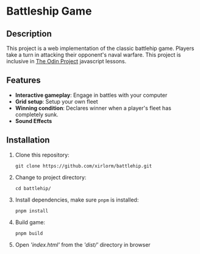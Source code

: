 # Battleship Game

## Description

This project is a web implementation of the classic battlehip game.
Players take a turn in attacking their opponent's naval warfare.
This project is inclusive in [The Odin Project](https://theodinproject.com)
javascript lessons.

## Features

- __Interactive gameplay__: Engage in battles with your computer
- __Grid setup__: Setup your own fleet
- __Winning condition__: Declares winner when a player's fleet has completely sunk.
- __Sound Effects__

## Installation

1. Clone this repository:

    ```shell
    git clone https://github.com/xirlorm/battlehip.git
    ```

2. Change to project directory:

    ```
    cd battlehip/
    ```

3. Install dependencies, make sure `pnpm` is installed:

    ```
    pnpm install
    ```
4. Build game:
    
    ```
    pnpm build
    ```

5. Open _'index.html'_ from the _'dist/'_ directory in browser

